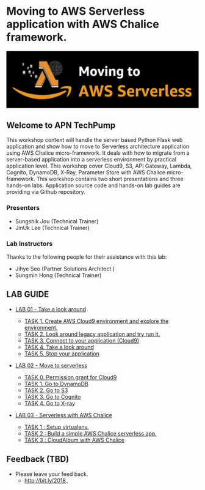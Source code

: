 # Moving to AWS Serverless application with AWS Chalice framework.
<img src="lab-guide/images/Serverless-logo-github.png" width=640>

## Welcome to APN TechPump ##
This workshop content will handle the server based Python Flask web application and show how to move to Serverless architecture application using AWS Chalice micro-framework. It deals with how to migrate from a server-based application into a serverless environment by practical application level. This workshop cover Cloud9, S3, API Gateway, Lambda, Cognito, DynamoDB, X-Ray, Parameter Store with AWS Chalice micro-framework. This workshop contains two short presentations and three hands-on labs. Application source code and hands-on lab guides are providing via Github repository.

### Presenters
 * Sungshik Jou (Technical Trainer)
 * JinUk Lee (Technical Trainer)

### Lab Instructors
Thanks to the following people for their assistance with this lab:
 * Jihye Seo (Partner Solutions Architect )
 * Sungmin Hong (Technical Trainer)

## LAB GUIDE
* [LAB 01 - Take a look around](lab-guide/LAB01.md)
	* [TASK 1. Create AWS Cloud9 environment and explore the environment.](lab-guide/LAB01.md#task-1-create-aws-cloud9-environment-and-explore-the-environment)
	* [TASK 2. Look around legacy application and try run it.](lab-guide/LAB01.md#task-2-look-around-legacy-application-and-try-run-it)
	* [TASK 3. Connect to your application (Cloud9)](lab-guide/LAB01.md#task-3-optional-task-connect-to-your-application-ssh-tunneling)
	* [TASK 4. Take a look around](lab-guide/LAB01.md#task-4-take-a-look-around)
	* [TASK 5. Stop your application](lab-guide/LAB01.md#task-5-stop-your-application)
	
* [LAB 02 - Move to serverless](lab-guide/LAB02.md)
	* [TASK 0. Permission grant for Cloud9](lab-guide/LAB02.md#task-0-permission-grant-for-cloud9)
	* [TASK 1. Go to DynamoDB](lab-guide/LAB02.md#task-1-go-to-dynamodb)
	* [TASK 2. Go to S3](lab-guide/LAB02.md#task-2-go-to-s3)
	* [TASK 3. Go to Cognito](lab-guide/LAB02.md#task-2-go-to-s3)
	* [TASK 4. Go to X-ray](lab-guide/LAB02.md#task-2-go-to-s3)

* [LAB 03 - Serverless with AWS Chalice](lab-guide/LAB03.md)
	* [TASK 1 : Setup virtualenv.](lab-guide/LAB03.md#task-1--seyup-virtualenv)
	* [TASK 2 : Build a simple AWS Chalice serverless app.](lab-guide/LAB03.md#task-2--build-a-simple-aws-chalice-serverless-app)
	* [TASK 3 : CloudAlbum with AWS Chalice](lab-guide/LAB03.md#task-3--cloudalbum-with-aws-chalice)


## Feedback (TBD)
* Please leave your feed back.
  * http://bit.ly/2018_ 
